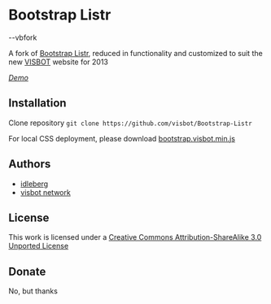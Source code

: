 # Bootstrap Listr
--vbfork

A fork of [Bootstrap Listr](http://github.com/idleberg/Bootstrap-Listr), reduced in functionality and customized to suit the new [VISBOT](http://visbot.net) website for 2013

*[Demo](http://visbot.github.io/Bootstrap-Listr/)*

## Installation

Clone repository `git clone https://github.com/visbot/Bootstrap-Listr`

For local CSS deployment, please download [bootstrap.visbot.min.js](http://visbot.github.io/Bootstrap-Listr/css/bootstrap.visbot.min.css)

## Authors

* [idleberg](http://github.com/idleberg)
* [visbot network](http://github.com/visbot)

## License

This work is licensed under a [Creative Commons Attribution-ShareAlike 3.0 Unported License](http://creativecommons.org/licenses/by-sa/3.0/deed.en_US)

## Donate

No, but thanks